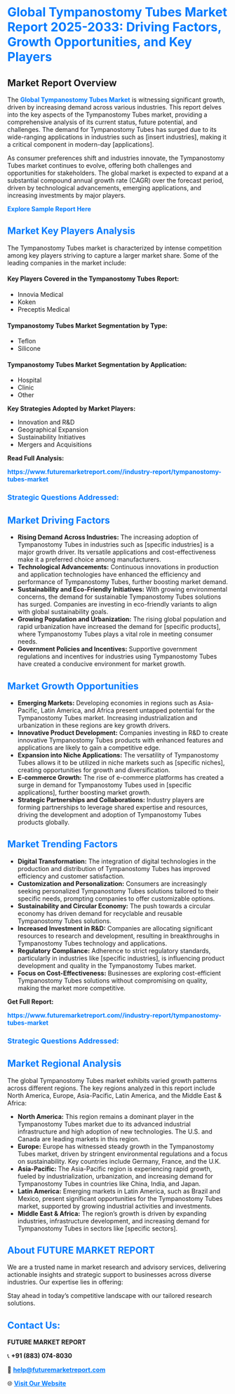<h1 style="color: #007BFF;">Global Tympanostomy Tubes Market Report 2025-2033: Driving Factors, Growth Opportunities, and Key Players</h1>

<section id="overview">
<h2>Market Report Overview</h2>
<p>The <a href="https://www.futuremarketreport.com//industry-report/tympanostomy-tubes-market" style="color: #007BFF; text-decoration: none;"><strong>Global Tympanostomy Tubes Market</strong></a> is witnessing significant growth, driven by increasing demand across various industries. This report delves into the key aspects of the Tympanostomy Tubes market, providing a comprehensive analysis of its current status, future potential, and challenges. The demand for Tympanostomy Tubes has surged due to its wide-ranging applications in industries such as [insert industries], making it a critical component in modern-day [applications].</p>
<p>As consumer preferences shift and industries innovate, the Tympanostomy Tubes market continues to evolve, offering both challenges and opportunities for stakeholders. The global market is expected to expand at a substantial compound annual growth rate (CAGR) over the forecast period, driven by technological advancements, emerging applications, and increasing investments by major players.</p>
</section>

<section id="overview">
<p><a href="https://www.futuremarketreport.com//request-sample/reportId=64533" style="color: #007BFF; text-decoration: none;"><strong>Explore Sample Report Here</strong></a></p>
</section>

<section id="key-players">
<h2 style="color: #007BFF;">Market Key Players Analysis</h2>
<p>The Tympanostomy Tubes market is characterized by intense competition among key players striving to capture a larger market share. Some of the leading companies in the market include:</p>
<h4>Key Players Covered in the Tympanostomy Tubes Report:</h4>
<ul><li>Innovia Medical</li><li>Koken</li><li>Preceptis Medical</li></ul>
<h4>Tympanostomy Tubes Market Segmentation by Type:</h4>
<ul><li>Teflon</li><li>Silicone</li></ul>

<h4>Tympanostomy Tubes Market Segmentation by Application:</h4>
<ul><li>Hospital</li><li>Clinic</li><li>Other</li></ul>
<p><strong>Key Strategies Adopted by Market Players:</strong></p>
<ul>
<li>Innovation and R&D</li>
<li>Geographical Expansion</li>
<li>Sustainability Initiatives</li>
<li>Mergers and Acquisitions</li>
</ul>
</section>

<section>
<p><strong>Read Full Analysis: </strong></p><a href="https://www.futuremarketreport.com//industry-report/tympanostomy-tubes-market" style="color: #007BFF; text-decoration: none;"><strong>https://www.futuremarketreport.com//industry-report/tympanostomy-tubes-market</strong></a>
<h3 style="color: #007BFF;">Strategic Questions Addressed:</h3>
</section>

<section id="driving-factors">
<h2 style="color: #007BFF;">Market Driving Factors</h2>
<ul>
<li><strong>Rising Demand Across Industries:</strong> The increasing adoption of Tympanostomy Tubes in industries such as [specific industries] is a major growth driver. Its versatile applications and cost-effectiveness make it a preferred choice among manufacturers.</li>
<li><strong>Technological Advancements:</strong> Continuous innovations in production and application technologies have enhanced the efficiency and performance of Tympanostomy Tubes, further boosting market demand.</li>
<li><strong>Sustainability and Eco-Friendly Initiatives:</strong> With growing environmental concerns, the demand for sustainable Tympanostomy Tubes solutions has surged. Companies are investing in eco-friendly variants to align with global sustainability goals.</li>
<li><strong>Growing Population and Urbanization:</strong> The rising global population and rapid urbanization have increased the demand for [specific products], where Tympanostomy Tubes plays a vital role in meeting consumer needs.</li>
<li><strong>Government Policies and Incentives:</strong> Supportive government regulations and incentives for industries using Tympanostomy Tubes have created a conducive environment for market growth.</li>
</ul>
</section>

<section id="growth-opportunities">
<h2 style="color: #007BFF;">Market Growth Opportunities</h2>
<ul>
<li><strong>Emerging Markets:</strong> Developing economies in regions such as Asia-Pacific, Latin America, and Africa present untapped potential for the Tympanostomy Tubes market. Increasing industrialization and urbanization in these regions are key growth drivers.</li>
<li><strong>Innovative Product Development:</strong> Companies investing in R&D to create innovative Tympanostomy Tubes products with enhanced features and applications are likely to gain a competitive edge.</li>
<li><strong>Expansion into Niche Applications:</strong> The versatility of Tympanostomy Tubes allows it to be utilized in niche markets such as [specific niches], creating opportunities for growth and diversification.</li>
<li><strong>E-commerce Growth:</strong> The rise of e-commerce platforms has created a surge in demand for Tympanostomy Tubes used in [specific applications], further boosting market growth.</li>
<li><strong>Strategic Partnerships and Collaborations:</strong> Industry players are forming partnerships to leverage shared expertise and resources, driving the development and adoption of Tympanostomy Tubes products globally.</li>
</ul>
</section>

<section id="trending-factors">
<h2 style="color: #007BFF;">Market Trending Factors</h2>
<ul>
<li><strong>Digital Transformation:</strong> The integration of digital technologies in the production and distribution of Tympanostomy Tubes has improved efficiency and customer satisfaction.</li>
<li><strong>Customization and Personalization:</strong> Consumers are increasingly seeking personalized Tympanostomy Tubes solutions tailored to their specific needs, prompting companies to offer customizable options.</li>
<li><strong>Sustainability and Circular Economy:</strong> The push towards a circular economy has driven demand for recyclable and reusable Tympanostomy Tubes solutions.</li>
<li><strong>Increased Investment in R&D:</strong> Companies are allocating significant resources to research and development, resulting in breakthroughs in Tympanostomy Tubes technology and applications.</li>
<li><strong>Regulatory Compliance:</strong> Adherence to strict regulatory standards, particularly in industries like [specific industries], is influencing product development and quality in the Tympanostomy Tubes market.</li>
<li><strong>Focus on Cost-Effectiveness:</strong> Businesses are exploring cost-efficient Tympanostomy Tubes solutions without compromising on quality, making the market more competitive.</li>
</ul>
</section>

<section>
<p><strong>Get Full Report: </strong></p><a href="https://www.futuremarketreport.com//industry-report/tympanostomy-tubes-market" style="color: #007BFF; text-decoration: none;"><strong>https://www.futuremarketreport.com//industry-report/tympanostomy-tubes-market</strong></a>
<h3 style="color: #007BFF;">Strategic Questions Addressed:</h3>
</section>


<section id="regional-analysis">
<h2 style="color: #007BFF;">Market Regional Analysis</h2>
<p>The global Tympanostomy Tubes market exhibits varied growth patterns across different regions. The key regions analyzed in this report include North America, Europe, Asia-Pacific, Latin America, and the Middle East & Africa:</p>
<ul>
<li><strong>North America:</strong> This region remains a dominant player in the Tympanostomy Tubes market due to its advanced industrial infrastructure and high adoption of new technologies. The U.S. and Canada are leading markets in this region.</li>
<li><strong>Europe:</strong> Europe has witnessed steady growth in the Tympanostomy Tubes market, driven by stringent environmental regulations and a focus on sustainability. Key countries include Germany, France, and the U.K.</li>
<li><strong>Asia-Pacific:</strong> The Asia-Pacific region is experiencing rapid growth, fueled by industrialization, urbanization, and increasing demand for Tympanostomy Tubes in countries like China, India, and Japan.</li>
<li><strong>Latin America:</strong> Emerging markets in Latin America, such as Brazil and Mexico, present significant opportunities for the Tympanostomy Tubes market, supported by growing industrial activities and investments.</li>
<li><strong>Middle East & Africa:</strong> The region’s growth is driven by expanding industries, infrastructure development, and increasing demand for Tympanostomy Tubes in sectors like [specific sectors].</li>
</ul>
</section>

<footer>
<h2 style="color: #007BFF;">About FUTURE MARKET REPORT</h2>
<p>We are a trusted name in market research and advisory services, delivering actionable insights and strategic support to businesses across diverse industries. Our expertise lies in offering:</p>

<p>Stay ahead in today’s competitive landscape with our tailored research solutions.</p>

<h2 style="color: #007BFF;">Contact Us:</h2>
<p><strong>FUTURE MARKET REPORT</strong></p>
<p>📞 <strong>+91 (883) 074-8030</strong></p>
<p>📧 <strong><a href="mailto:help@futuremarketreport.com" style="color: #007BFF;">help@futuremarketreport.com</a></strong></p>
<p>🌐 <strong><a href="https://www.futuremarketreport.com/" style="color: #007BFF;">Visit Our Website</a></strong></p>
</footer>